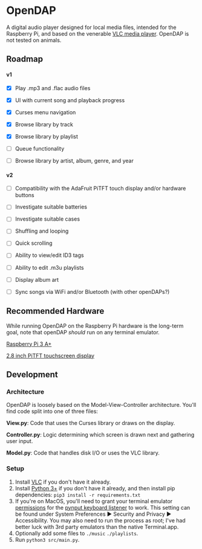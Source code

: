 # OpenDAP
A digital audio player designed for local media files, intended for the Raspberry Pi, and based on the venerable [VLC media player](https://en.wikipedia.org/wiki/VLC_media_player). OpenDAP is not tested on animals.

## Roadmap

#### v1
- [x] Play .mp3 and .flac audio files

- [x] UI with current song and playback progress

- [x] Curses menu navigation

- [x] Browse library by track

- [x] Browse library by playlist

- [ ] Queue functionality

- [ ] Browse library by artist, album, genre, and year

#### v2
- [ ] Compatibility with the AdaFruit PiTFT touch display and/or hardware buttons

- [ ] Investigate suitable batteries

- [ ] Investigate suitable cases

- [ ] Shuffling and looping

- [ ] Quick scrolling

- [ ] Ability to view/edit ID3 tags

- [ ] Ability to edit .m3u playlists

- [ ] Display album art

- [ ] Sync songs via WiFi and/or Bluetooth (with other openDAPs?)

## Recommended Hardware
While running OpenDAP on the Raspberry Pi hardware is the long-term goal, note that openDAP *should* run on any terminal emulator.

[Raspberry Pi 3 A+](https://www.adafruit.com/product/4027)

[2.8 inch PiTFT touchscreen display](https://www.adafruit.com/product/1601)

## Development
### Architecture
OpenDAP is loosely based on the Model-View-Controller architecture. You'll find code split into one of three files:

**View.py**: Code that uses the Curses library or draws on the display.

**Controller.py**: Logic determining which screen is drawn next and gathering user input.

**Model.py**: Code that handles disk I/O or uses the VLC library.

### Setup
1. Install [VLC](https://www.videolan.org/vlc/) if you don't have it already.
1. Install [Python 3+](https://www.python.org/) if you don't have it already, and then install pip dependencies:
`pip3 install -r requirements.txt`
1. If you're on MacOS, you'll need to grant your terminal emulator [permissions](https://support.apple.com/guide/mac-help/allow-accessibility-apps-to-access-your-mac-mh43185/mac) for the [pynput keyboard listener](https://pynput.readthedocs.io/en/latest/limitations.html#mac-osx) to work. This setting can be found under System Preferences ▶ Security and Privacy ▶ Accessibility. You may also need to run the process as root; I've had better luck with 3rd party emulators than the native Terminal.app.
1. Optionally add some files to `./music` `./playlists`.
1. Run `python3 src/main.py`.
